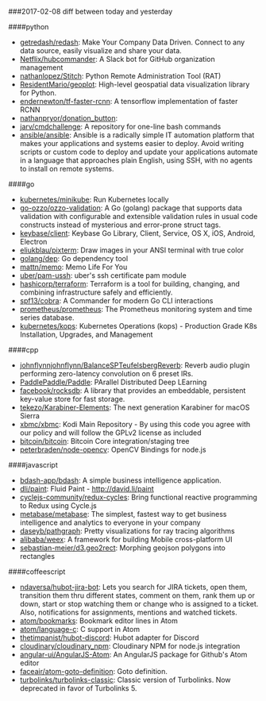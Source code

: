 ###2017-02-08
diff between today and yesterday

####python
* [getredash/redash](https://github.com/getredash/redash): Make Your Company Data Driven. Connect to any data source, easily visualize and share your data.
* [Netflix/hubcommander](https://github.com/Netflix/hubcommander): A Slack bot for GitHub organization management
* [nathanlopez/Stitch](https://github.com/nathanlopez/Stitch): Python Remote Administration Tool (RAT)
* [ResidentMario/geoplot](https://github.com/ResidentMario/geoplot): High-level geospatial data visualization library for Python.
* [endernewton/tf-faster-rcnn](https://github.com/endernewton/tf-faster-rcnn): A tensorflow implementation of faster RCNN
* [nathanpryor/donation_button](https://github.com/nathanpryor/donation_button): 
* [jarv/cmdchallenge](https://github.com/jarv/cmdchallenge): A repository for one-line bash commands
* [ansible/ansible](https://github.com/ansible/ansible): Ansible is a radically simple IT automation platform that makes your applications and systems easier to deploy. Avoid writing scripts or custom code to deploy and update your applications automate in a language that approaches plain English, using SSH, with no agents to install on remote systems.

####go
* [kubernetes/minikube](https://github.com/kubernetes/minikube): Run Kubernetes locally
* [go-ozzo/ozzo-validation](https://github.com/go-ozzo/ozzo-validation): A Go (golang) package that supports data validation with configurable and extensible validation rules in usual code constructs instead of mysterious and error-prone struct tags.
* [keybase/client](https://github.com/keybase/client): Keybase Go Library, Client, Service, OS X, iOS, Android, Electron
* [eliukblau/pixterm](https://github.com/eliukblau/pixterm): Draw images in your ANSI terminal with true color
* [golang/dep](https://github.com/golang/dep): Go dependency tool
* [mattn/memo](https://github.com/mattn/memo): Memo Life For You
* [uber/pam-ussh](https://github.com/uber/pam-ussh): uber's ssh certificate pam module
* [hashicorp/terraform](https://github.com/hashicorp/terraform): Terraform is a tool for building, changing, and combining infrastructure safely and efficiently.
* [spf13/cobra](https://github.com/spf13/cobra): A Commander for modern Go CLI interactions
* [prometheus/prometheus](https://github.com/prometheus/prometheus): The Prometheus monitoring system and time series database.
* [kubernetes/kops](https://github.com/kubernetes/kops): Kubernetes Operations (kops) - Production Grade K8s Installation, Upgrades, and Management

####cpp
* [johnflynnjohnflynn/BalanceSPTeufelsbergReverb](https://github.com/johnflynnjohnflynn/BalanceSPTeufelsbergReverb): Reverb audio plugin performing zero-latency convolution on 6 preset IRs.
* [PaddlePaddle/Paddle](https://github.com/PaddlePaddle/Paddle): PArallel Distributed Deep LEarning
* [facebook/rocksdb](https://github.com/facebook/rocksdb): A library that provides an embeddable, persistent key-value store for fast storage.
* [tekezo/Karabiner-Elements](https://github.com/tekezo/Karabiner-Elements): The next generation Karabiner for macOS Sierra
* [xbmc/xbmc](https://github.com/xbmc/xbmc): Kodi Main Repository - By using this code you agree with our policy and will follow the GPLv2 license as included
* [bitcoin/bitcoin](https://github.com/bitcoin/bitcoin): Bitcoin Core integration/staging tree
* [peterbraden/node-opencv](https://github.com/peterbraden/node-opencv): OpenCV Bindings for node.js

####javascript
* [bdash-app/bdash](https://github.com/bdash-app/bdash): A simple business intelligence application.
* [dli/paint](https://github.com/dli/paint): Fluid Paint - http://david.li/paint
* [cyclejs-community/redux-cycles](https://github.com/cyclejs-community/redux-cycles): Bring functional reactive programming to Redux using Cycle.js
* [metabase/metabase](https://github.com/metabase/metabase): The simplest, fastest way to get business intelligence and analytics to everyone in your company 
* [daseyb/pathgraph](https://github.com/daseyb/pathgraph): Pretty visualizations for ray tracing algorithms
* [alibaba/weex](https://github.com/alibaba/weex): A framework for building Mobile cross-platform UI
* [sebastian-meier/d3.geo2rect](https://github.com/sebastian-meier/d3.geo2rect): Morphing geojson polygons into rectangles

####coffeescript
* [ndaversa/hubot-jira-bot](https://github.com/ndaversa/hubot-jira-bot): Lets you search for JIRA tickets, open them, transition them thru different states, comment on them, rank them up or down, start or stop watching them or change who is assigned to a ticket. Also, notifications for assignments, mentions and watched tickets.
* [atom/bookmarks](https://github.com/atom/bookmarks): Bookmark editor lines in Atom
* [atom/language-c](https://github.com/atom/language-c): C support in Atom
* [thetimpanist/hubot-discord](https://github.com/thetimpanist/hubot-discord): Hubot adapter for Discord
* [cloudinary/cloudinary_npm](https://github.com/cloudinary/cloudinary_npm): Cloudinary NPM for node.js integration
* [angular-ui/AngularJS-Atom](https://github.com/angular-ui/AngularJS-Atom): An AngularJS package for Github's Atom editor
* [faceair/atom-goto-definition](https://github.com/faceair/atom-goto-definition): Goto definition.
* [turbolinks/turbolinks-classic](https://github.com/turbolinks/turbolinks-classic): Classic version of Turbolinks. Now deprecated in favor of Turbolinks 5.

